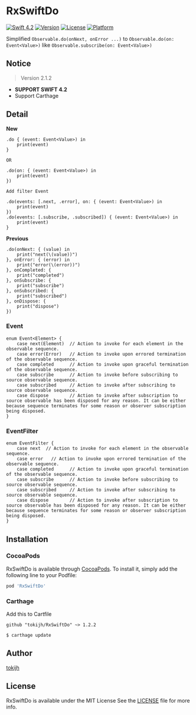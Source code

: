 # RxSwiftDo

[![Swift 4.2](https://img.shields.io/badge/swift-4.2-orange.svg?style=flat)](https://swift.org)
[![Version](https://img.shields.io/cocoapods/v/RxSwiftDo.svg?style=flat)](http://cocoapods.org/pods/RxSwiftDo)
[![License](https://img.shields.io/cocoapods/l/RxSwiftDo.svg?style=flat)](http://cocoapods.org/pods/RxSwiftDo)
[![Platform](https://img.shields.io/cocoapods/p/RxSwiftDo.svg?style=flat)](http://cocoapods.org/pods/RxSwiftDo)

Simplified `Observable.do(onNext, onError ...)` to `Observable.do(on: Event<Value>)` like `Observable.subscribe(on: Event<Value>)`

## Notice
> Version 2.1.2
* **SUPPORT SWIFT 4.2**
* Support Carthage

## Detail

**New**
```
.do { (event: Event<Value>) in
    print(event)
}

OR

.do(on: { (event: Event<Value>) in
    print(event)
})

Add filter Event

.do(events: [.next, .error], on: { (event: Event<Value>) in
    print(event)
})
.do(events: [.subscribe, .subscribed]) { (event: Event<Value>) in
    print(event)
}
```
 **Previous**
```
.do(onNext: { (value) in
    print("next(\(value))")
}, onError: { (error) in
    print("error(\(error))")
}, onCompleted: {
    print("completed")
}, onSubscribe: {
    print("subscribe")
}, onSubscribed: {
    print("subscribed")
}, onDispose: {
    print("dispose")
})
```

### Event
```
enum Event<Element> {
    case next(Element)  // Action to invoke for each element in the observable sequence.
    case error(Error)   // Action to invoke upon errored termination of the observable sequence.
    case completed      // Action to invoke upon graceful termination of the observable sequence.
    case subscribe      // Action to invoke before subscribing to source observable sequence.
    case subscribed     // Action to invoke after subscribing to source observable sequence.
    case dispose        // Action to invoke after subscription to source observable has been disposed for any reason. It can be either because sequence terminates for some reason or observer subscription being disposed.
}
```
### EventFilter
```
enum EventFilter {
    case next  // Action to invoke for each element in the observable sequence.
    case error   // Action to invoke upon errored termination of the observable sequence.
    case completed      // Action to invoke upon graceful termination of the observable sequence.
    case subscribe      // Action to invoke before subscribing to source observable sequence.
    case subscribed     // Action to invoke after subscribing to source observable sequence.
    case dispose        // Action to invoke after subscription to source observable has been disposed for any reason. It can be either because sequence terminates for some reason or observer subscription being disposed.
}
```

## Installation

### CocoaPods
RxSwiftDo is available through [CocoaPods](http://cocoapods.org). To install
it, simply add the following line to your Podfile:

```ruby
pod 'RxSwiftDo'
```

### Carthage
Add this to Cartfile

```
github "tokijh/RxSwiftDo" ~> 1.2.2
```
```
$ carthage update
```

## Author
[tokijh](https://github.com/tokijh)

## License
RxSwiftDo is available under the MIT License See the [LICENSE](LICENSE) file for more info.

